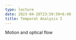 ```yaml
---
type: lecture
date: 2023-04-26T23:59:59+6:49
title: Temporal Analysis I
---
```

Motion and optical flow

